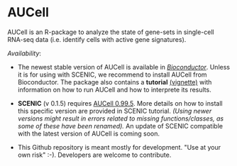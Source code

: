# AUCell
AUCell is an R-package to analyze the state of gene-sets in single-cell RNA-seq data (i.e. identify cells with active gene signatures).

*Availability*: 

- The newest stable version of AUCell is available in *[Bioconductor](https://bioconductor.org/packages/AUCell)*. 
Unless it is for using with SCENIC, we recommend to install AUCell from Bioconductor.
The package also contains a **tutorial** [(vignette)](https://bioconductor.org/packages/release/bioc/vignettes/AUCell/inst/doc/AUCell.html) with information on how to run AUCell and how to interprete its results.

- **SCENIC** (v 0.1.5) requires [AUCell 0.99.5](http://scenic.aertslab.org/downloads/Rpackages/AUCell_0.99.5.tar.gz). More details on how to install this specific version are provided in SCENIC tutorial. 
*(Using newer versions might result in errors related to missing functions/classes, as some of these have been renamed).* An update of SCENIC compatible with the latest version of AUCell is coming soon.

- This Github repository is meant mostly for development. "Use at your own risk" :-). Developers are welcome to contribute. 

